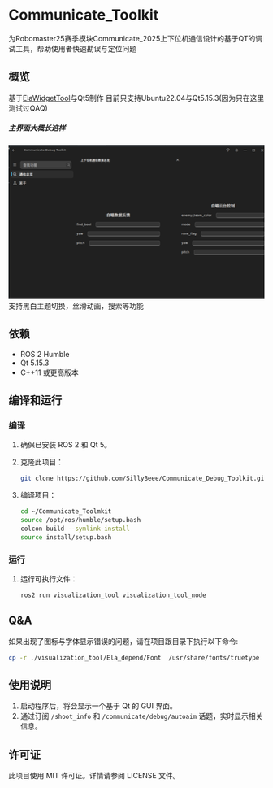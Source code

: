 # Communicate_Toolkit
为Robomaster25赛季模块Communicate_2025上下位机通信设计的基于QT的调试工具，帮助使用者快速勘误与定位问题
## 概览
基于[ElaWidgetTool](https://github.com/Liniyous/ElaWidgetTools)与Qt5制作
目前只支持Ubuntu22.04与Qt5.15.3(因为只在这里测试过QAQ)
##### 主界面大概长这样
![主界面示例图](/assets/主界面示例.png)
支持黑白主题切换，丝滑动画，搜索等功能

## 依赖

- ROS 2 Humble
- Qt 5.15.3
- C++11 或更高版本

## 编译和运行

### 编译

1. 确保已安装 ROS 2 和 Qt 5。
2. 克隆此项目：

    ```bash
    git clone https://github.com/SillyBeee/Communicate_Debug_Toolkit.git
    ```

3. 编译项目：

    ```bash
    cd ~/Communicate_Toolmkit
    source /opt/ros/humble/setup.bash
    colcon build --symlink-install
    source install/setup.bash
    ```

### 运行

1. 运行可执行文件：

    ```bash
    ros2 run visualization_tool visualization_tool_node
    ```


## Q&A

如果出现了图标与字体显示错误的问题，请在项目跟目录下执行以下命令:
```bash
cp -r ./visualization_tool/Ela_depend/Font  /usr/share/fonts/truetype
```

## 使用说明

1. 启动程序后，将会显示一个基于 Qt 的 GUI 界面。
2. 通过订阅 `/shoot_info` 和 `/communicate/debug/autoaim` 话题，实时显示相关信息。



## 许可证

此项目使用 MIT 许可证。详情请参阅 LICENSE 文件。
